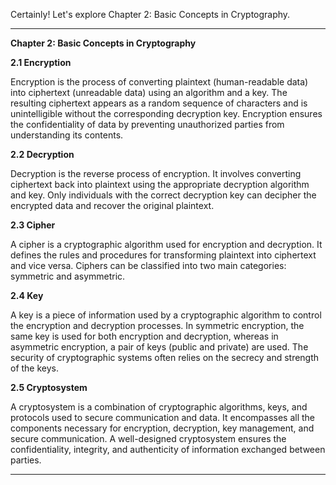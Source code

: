 Certainly! Let's explore Chapter 2: Basic Concepts in Cryptography.

---

**Chapter 2: Basic Concepts in Cryptography**

**2.1 Encryption**

Encryption is the process of converting plaintext (human-readable data) into ciphertext (unreadable data) using an algorithm and a key. The resulting ciphertext appears as a random sequence of characters and is unintelligible without the corresponding decryption key. Encryption ensures the confidentiality of data by preventing unauthorized parties from understanding its contents.

**2.2 Decryption**

Decryption is the reverse process of encryption. It involves converting ciphertext back into plaintext using the appropriate decryption algorithm and key. Only individuals with the correct decryption key can decipher the encrypted data and recover the original plaintext.

**2.3 Cipher**

A cipher is a cryptographic algorithm used for encryption and decryption. It defines the rules and procedures for transforming plaintext into ciphertext and vice versa. Ciphers can be classified into two main categories: symmetric and asymmetric.

**2.4 Key**

A key is a piece of information used by a cryptographic algorithm to control the encryption and decryption processes. In symmetric encryption, the same key is used for both encryption and decryption, whereas in asymmetric encryption, a pair of keys (public and private) are used. The security of cryptographic systems often relies on the secrecy and strength of the keys.

**2.5 Cryptosystem**

A cryptosystem is a combination of cryptographic algorithms, keys, and protocols used to secure communication and data. It encompasses all the components necessary for encryption, decryption, key management, and secure communication. A well-designed cryptosystem ensures the confidentiality, integrity, and authenticity of information exchanged between parties.

---